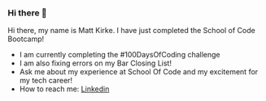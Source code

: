 ### Hi there 👋
Hi there, my name is Matt Kirke. I have just completed the School of Code Bootcamp!

- I am currently completing the #100DaysOfCoding challenge
- I am also fixing errors on my Bar Closing List!
- Ask me about my experience at School Of Code and my excitement for my tech career!
- How to reach me: [Linkedin](https://www.linkedin.com/in/matthew-kirke843265)
<!--


Here are some ideas to get you started:

- 🌱 I’m currently learning ...
- 👯 I’m looking to collaborate on ...
- 🤔 I’m looking for help with ...
- 💬 Ask me about ...
- 📫 How to reach me: ...
- 😄 Pronouns: ...
- ⚡ Fun fact: ...
-->

